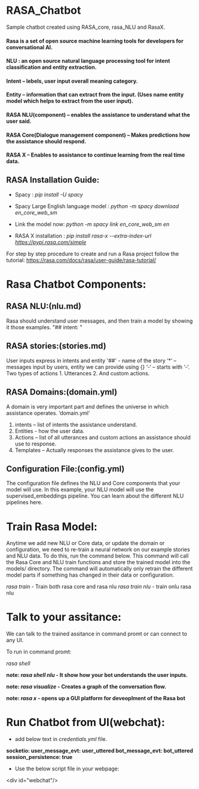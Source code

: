 # RASA_Chatbot
Sample chatbot created using RASA_core, rasa_NLU and RasaX.

#### Rasa is a set of open source machine learning tools for developers for conversational AI.

#### NLU : an open source natural language processing tool for intent classification and entity extraction.

#### Intent – lebels, user input overall meaning category.

#### Entity – information that can extract from the input. (Uses name entity model which helps to extract from the user input).

#### RASA NLU(component) – enables the assistance to understand what the user said.
#### RASA Core(Dialogue management component) – Makes predictions how the assistance should respond.
#### RASA X – Enables to assistance to continue learning from the real time data.

## RASA Installation Guide:

-  Spacy : *pip install -U spacy*

-  Spacy Large English language model : *python -m spacy download en_core_web_sm*

-  Link the model now: *python -m spacy link en_core_web_sm en*

-  RASA X installation : *pip install rasa-x --extra-index-url https://pypi.rasa.com/simple*

For step by step procedure to create and run a Rasa project follow the tutorial:
https://rasa.com/docs/rasa/user-guide/rasa-tutorial/

# Rasa Chatbot Components:

## RASA NLU:(nlu.md)
Rasa should understand user messages, and then train a model by showing it those examples.
"## intent: <intent name>"

## RASA stories:(stories.md)
User inputs express in intents and entity
'##' -  name of the story
‘*’ – messages input by users, entity we can provide using {}
‘-‘ – starts with ‘-‘. Two types of actions 1. Utterances 2. And custom actions.

## RASA Domains:(domain.yml)
A domain is very important part and defines the universe in which assistance operates.
‘domain.yml’
1.	intents – list of intents the assistance understand.
2.	Entities -  how the user data.
3.	Actions – list of all utterances and custom actions an assistance should use to response.
4.	Templates – Actually responses the assistance gives to the user.

## Configuration File:(config.yml)
The configuration file defines the NLU and Core components that your model will use. In this example, your NLU model will use the supervised_embeddings pipeline. You can learn about the different NLU pipelines here.

# Train Rasa Model:
Anytime we add new NLU or Core data, or update the domain or configuration, we need to re-train a neural network on our example stories and NLU data. To do this, run the command below. This command will call the Rasa Core and NLU train functions and store the trained model into the models/ directory. The command will automatically only retrain the different model parts if something has changed in their data or configuration.

*rasa train* - Train both rasa core and rasa nlu
*rasa train nlu* - train onlu rasa nlu

# Talk to your assitance:
We can talk to the trained assitance in command promt or can connect to any UI.

To run in command promt:

*rasa shell*

**note: *rasa shell nlu* - It show how your bot understands the user inputs.**

**note: *rasa visualize* - Creates a graph of the conversation flow.**

**note: *rasa x* - opens up a GUI platform for deveoplment of the Rasa bot**

# Run Chatbot from UI(webchat):

- add below text in *credentials.yml* file.

**socketio:
  user_message_evt: user_uttered
  bot_message_evt: bot_uttered
  session_persistence: true**
  
- Use the below script file in your webpage:

\<div id="webchat"/>
  <script src="static/js/webchat-v0.7.8.js"></script>
  <script>
   WebChat.default.init({
    selector: "#webchat",
    interval: 1000, // 1000 ms between each message
    customData: {"userId": "123"}, // arbitrary custom data. Stay minimal as this will be added to the socket
    socketUrl: "http://localhost:5005",
    socketPath: "/socket.io/",
    title: "Rasa Bot",
    subtitle: "AI powered Conversational Bot",
    inputTextFieldHint: "Type a message...",
    connectingText: "Waiting for server...",
    hideWhenNotConnected: true,
    fullScreenMode: false,
    profileAvatar: "static/icons/bot_open.png",
    openLauncherImage: 'static/icons/bot_open.png',
    closeLauncherImage: 'myCustomCloseImage.png',
    params: {
      images: {
        dims: {
          width: 600,
          height: 600,
        }
      },
      storage: "local"
    }
    })
 </script>




